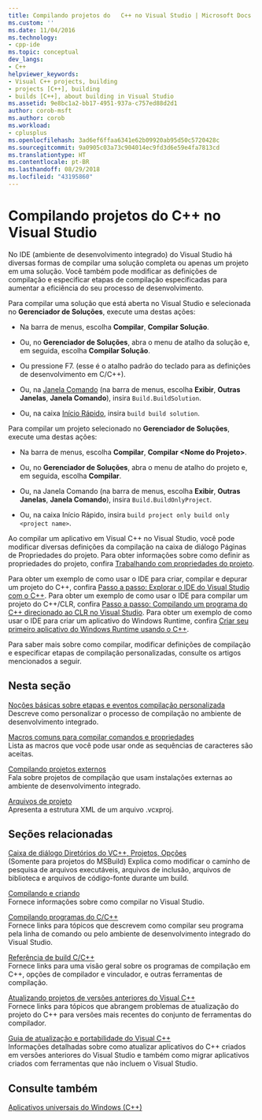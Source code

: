 ```yaml
---
title: Compilando projetos do 	C++ no Visual Studio | Microsoft Docs
ms.custom: ''
ms.date: 11/04/2016
ms.technology:
- cpp-ide
ms.topic: conceptual
dev_langs:
- C++
helpviewer_keywords:
- Visual C++ projects, building
- projects [C++], building
- builds [C++], about building in Visual Studio
ms.assetid: 9e8bc1a2-bb17-4951-937a-c757ed88d2d1
author: corob-msft
ms.author: corob
ms.workload:
- cplusplus
ms.openlocfilehash: 3ad6ef6ffaa6341e62b09920ab95d50c5720428c
ms.sourcegitcommit: 9a0905c03a73c904014ec9fd3d6e59e4fa7813cd
ms.translationtype: HT
ms.contentlocale: pt-BR
ms.lasthandoff: 08/29/2018
ms.locfileid: "43195860"
---
```

# <a name="building-c-projects-in-visual-studio"></a>Compilando projetos do C++ no Visual Studio
No IDE (ambiente de desenvolvimento integrado) do Visual Studio há diversas formas de compilar uma solução completa ou apenas um projeto em uma solução. Você também pode modificar as definições de compilação e especificar etapas de compilação especificadas para aumentar a eficiência do seu processo de desenvolvimento.  
  
 Para compilar uma solução que está aberta no Visual Studio e selecionada no **Gerenciador de Soluções**, execute uma destas ações:  
  
-   Na barra de menus, escolha **Compilar**, **Compilar Solução**.  
  
-   Ou, no **Gerenciador de Soluções**, abra o menu de atalho da solução e, em seguida, escolha **Compilar Solução**.  
  
-   Ou pressione F7. (esse é o atalho padrão do teclado para as definições de desenvolvimento em C/C++).  
  
-   Ou, na [Janela Comando](/visualstudio/ide/reference/command-window) (na barra de menus, escolha **Exibir**, **Outras Janelas**, **Janela Comando**), insira `Build.BuildSolution`.  
  
-   Ou, na caixa [Início Rápido](/visualstudio/ide/reference/quick-launch-environment-options-dialog-box), insira `build build solution`.  
  
 Para compilar um projeto selecionado no **Gerenciador de Soluções**, execute uma destas ações:  
  
-   Na barra de menus, escolha **Compilar**, **Compilar \<Nome do Projeto>**.  
  
-   Ou, no **Gerenciador de Soluções**, abra o menu de atalho do projeto e, em seguida, escolha **Compilar**.  
  
-   Ou, na Janela Comando (na barra de menus, escolha **Exibir**, **Outras Janelas**, **Janela Comando**), insira `Build.BuildOnlyProject`.  
  
-   Ou, na caixa Início Rápido, insira `build project only build only <project name>`.  
  
 Ao compilar um aplicativo em Visual C++ no Visual Studio, você pode modificar diversas definições da compilação na caixa de diálogo Páginas de Propriedades do projeto. Para obter informações sobre como definir as propriedades do projeto, confira [Trabalhando com propriedades do projeto](../ide/working-with-project-properties.md).  
  
 Para obter um exemplo de como usar o IDE para criar, compilar e depurar um projeto do C++, confira [Passo a passo: Explorar o IDE do Visual Studio com o C++](/visualstudio/ide/getting-started-with-cpp-in-visual-studio). Para obter um exemplo de como usar o IDE para compilar um projeto do C++/CLR, confira [Passo a passo: Compilando um programa do C++ direcionado ao CLR no Visual Studio](../ide/walkthrough-compiling-a-cpp-program-that-targets-the-clr-in-visual-studio.md). Para obter um exemplo de como usar o IDE para criar um aplicativo do Windows Runtime, confira [Criar seu primeiro aplicativo do Windows Runtime usando o C++](https://msdn.microsoft.com/library/windows/apps/hh974580.aspx).  
  
 Para saber mais sobre como compilar, modificar definições de compilação e especificar etapas de compilação personalizadas, consulte os artigos mencionados a seguir.  
  
## <a name="in-this-section"></a>Nesta seção  
 [Noções básicas sobre etapas e eventos compilação personalizada](../ide/understanding-custom-build-steps-and-build-events.md)  
 Descreve como personalizar o processo de compilação no ambiente de desenvolvimento integrado.  
  
 [Macros comuns para compilar comandos e propriedades](../ide/common-macros-for-build-commands-and-properties.md)  
 Lista as macros que você pode usar onde as sequências de caracteres são aceitas.  
  
 [Compilando projetos externos](../ide/building-external-projects.md)  
 Fala sobre projetos de compilação que usam instalações externas ao ambiente de desenvolvimento integrado.  
  
 [Arquivos de projeto](../ide/project-files.md)  
 Apresenta a estrutura XML de um arquivo .vcxproj.  
  
## <a name="related-sections"></a>Seções relacionadas  
 [Caixa de diálogo Diretórios do VC++, Projetos, Opções](vcpp-directories-property-page.md)  
 (Somente para projetos do MSBuild) Explica como modificar o caminho de pesquisa de arquivos executáveis, arquivos de inclusão, arquivos de biblioteca e arquivos de código-fonte durante um build.  
  
 [Compilando e criando](/visualstudio/ide/compiling-and-building-in-visual-studio)  
 Fornece informações sobre como compilar no Visual Studio.  
  
 [Compilando programas do C/C++](../build/building-c-cpp-programs.md)  
 Fornece links para tópicos que descrevem como compilar seu programa pela linha de comando ou pelo ambiente de desenvolvimento integrado do Visual Studio.  
  
 [Referência de build C/C++](../build/reference/c-cpp-building-reference.md)  
 Fornece links para uma visão geral sobre os programas de compilação em C++, opções de compilador e vinculador, e outras ferramentas de compilação.  
  
 [Atualizando projetos de versões anteriores do Visual C++](../porting/upgrading-projects-from-earlier-versions-of-visual-cpp.md)  
 Fornece links para tópicos que abrangem problemas de atualização do projeto do C++ para versões mais recentes do conjunto de ferramentas do compilador.  
  
[Guia de atualização e portabilidade do Visual C++](../porting/visual-cpp-porting-and-upgrading-guide.md)  
  Informações detalhadas sobre como atualizar aplicativos do C++ criados em versões anteriores do Visual Studio e também como migrar aplicativos criados com ferramentas que não incluem o Visual Studio.  
  
## <a name="see-also"></a>Consulte também  
 [Aplicativos universais do Windows (C++)](../windows/universal-windows-apps-cpp.md)